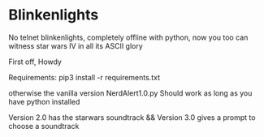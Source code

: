 # Blinkenlights
No telnet blinkenlights, completely offline with python, now you too can witness star wars IV in all its ASCII glory


First off, Howdy

Requirements:
pip3 install -r requirements.txt 

otherwise the vanilla version NerdAlert1.0.py Should work as long as you have python installed

Version 2.0 has the starwars soundtrack
&& Version 3.0 gives a prompt to choose a soundtrack
